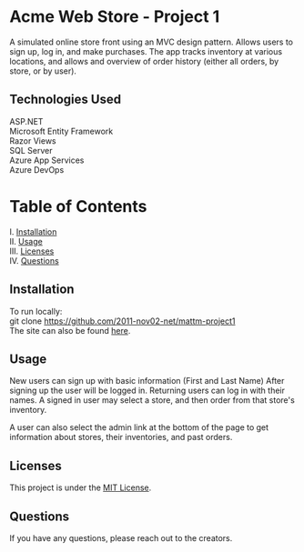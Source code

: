# Acme Web Store - Project 1

A simulated online store front using an MVC design pattern. Allows users to sign up, log in, and make purchases. The app tracks inventory at various locations, and allows and overview of order history (either all orders, by store, or by user).

## Technologies Used  
ASP.NET  
Microsoft Entity Framework  
Razor Views  
SQL Server  
Azure App Services  
Azure DevOps  


# Table of Contents

I. [Installation](#installation)  
II. [Usage](#usage)  
III. [Licenses](#licenses)  
IV. [Questions](#questions)  


## Installation
To run locally:  
git clone https://github.com/2011-nov02-net/mattm-project1  
The site can also be found [here](https://anothertestwebapp.azurewebsites.net/).

## Usage

New users can sign up with basic information (First and Last Name)
After signing up the user will be logged in. Returning users can log in with their names.
A signed in user may select a store, and then order from that store's inventory.

A user can also select the admin link at the bottom of the page to get information about stores, their inventories, and past orders.

## Licenses
This project is under the [MIT License](https://github.com/git/git-scm.com/blob/master/MIT-LICENSE.txt).


## Questions
If you have any questions, please reach out to the creators.

